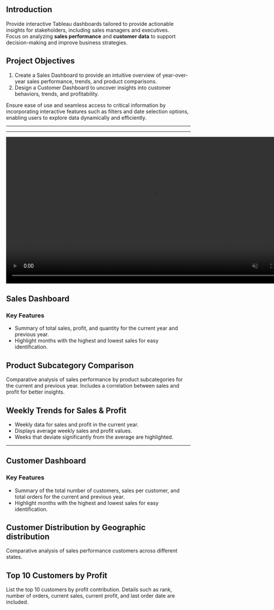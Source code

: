 ## Introduction
Provide interactive Tableau dashboards tailored to provide actionable insights for stakeholders, including sales managers and executives. <br> 
Focus on analyzing **sales performance** and **customer data** to support decision-making and improve business strategies.

## Project Objectives
1. Create a Sales Dashboard to provide an intuitive overview of year-over-year sales performance, trends, and product comparisons.
2. Design a Customer Dashboard to uncover insights into customer behaviors, trends, and profitability.

Ensure ease of use and seamless access to critical information by incorporating interactive features such as filters and date selection options, enabling users to explore data dynamically and efficiently.

---------------
---------------

<video autoplay loop muted playsinline width="800">
  <source src="assets/Sales%20dashboard.mp4" type="video/mp4">
  Your browser does not support the video tag.
</video>


## Sales Dashboard

### Key Features
 - Summary of total sales, profit, and quantity for the current year and previous year.
 - Highlight months with the highest and lowest sales for easy identification.

## Product Subcategory Comparison
Comparative analysis of sales performance by product subcategories for the current and previous year.
Includes a correlation between sales and profit for better insights.

## Weekly Trends for Sales & Profit
- Weekly data for sales and profit in the current year.
- Displays average weekly sales and profit values.
- Weeks that deviate significantly from the average are highlighted.

-------------------

## Customer Dashboard

### Key Features
- Summary of the total number of customers, sales per customer, and total orders for the current and previous year.
- Highlight months with the highest and lowest sales for easy identification.

## Customer Distribution by Geographic distribution

Comparative analysis of sales performance customers across different states.

## Top 10 Customers by Profit

List the top 10 customers by profit contribution.
Details such as rank, number of orders, current sales, current profit, and last order date are included. 

